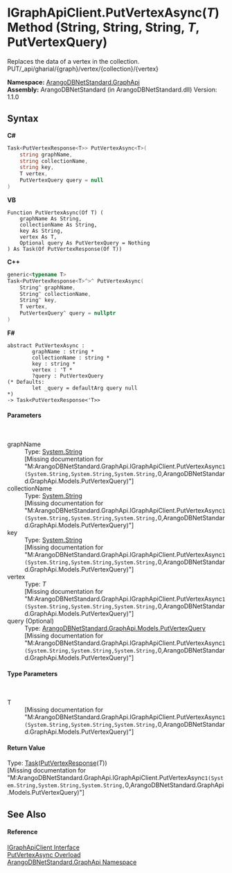 # IGraphApiClient.PutVertexAsync(*T*) Method (String, String, String, *T*, PutVertexQuery)
 

Replaces the data of a vertex in the collection. PUT/_api/gharial/{graph}/vertex/{collection}/{vertex}

**Namespace:**&nbsp;<a href="5db3e172-88fa-722f-6e7f-25b7310b3db3">ArangoDBNetStandard.GraphApi</a><br />**Assembly:**&nbsp;ArangoDBNetStandard (in ArangoDBNetStandard.dll) Version: 1.1.0

## Syntax

**C#**<br />
``` C#
Task<PutVertexResponse<T>> PutVertexAsync<T>(
	string graphName,
	string collectionName,
	string key,
	T vertex,
	PutVertexQuery query = null
)

```

**VB**<br />
``` VB
Function PutVertexAsync(Of T) ( 
	graphName As String,
	collectionName As String,
	key As String,
	vertex As T,
	Optional query As PutVertexQuery = Nothing
) As Task(Of PutVertexResponse(Of T))
```

**C++**<br />
``` C++
generic<typename T>
Task<PutVertexResponse<T>^>^ PutVertexAsync(
	String^ graphName, 
	String^ collectionName, 
	String^ key, 
	T vertex, 
	PutVertexQuery^ query = nullptr
)
```

**F#**<br />
``` F#
abstract PutVertexAsync : 
        graphName : string * 
        collectionName : string * 
        key : string * 
        vertex : 'T * 
        ?query : PutVertexQuery 
(* Defaults:
        let _query = defaultArg query null
*)
-> Task<PutVertexResponse<'T>> 

```


#### Parameters
&nbsp;<dl><dt>graphName</dt><dd>Type: <a href="https://docs.microsoft.com/dotnet/api/system.string" target="_blank" rel="noopener noreferrer">System.String</a><br />\[Missing <param name="graphName"/> documentation for "M:ArangoDBNetStandard.GraphApi.IGraphApiClient.PutVertexAsync``1(System.String,System.String,System.String,``0,ArangoDBNetStandard.GraphApi.Models.PutVertexQuery)"\]</dd><dt>collectionName</dt><dd>Type: <a href="https://docs.microsoft.com/dotnet/api/system.string" target="_blank" rel="noopener noreferrer">System.String</a><br />\[Missing <param name="collectionName"/> documentation for "M:ArangoDBNetStandard.GraphApi.IGraphApiClient.PutVertexAsync``1(System.String,System.String,System.String,``0,ArangoDBNetStandard.GraphApi.Models.PutVertexQuery)"\]</dd><dt>key</dt><dd>Type: <a href="https://docs.microsoft.com/dotnet/api/system.string" target="_blank" rel="noopener noreferrer">System.String</a><br />\[Missing <param name="key"/> documentation for "M:ArangoDBNetStandard.GraphApi.IGraphApiClient.PutVertexAsync``1(System.String,System.String,System.String,``0,ArangoDBNetStandard.GraphApi.Models.PutVertexQuery)"\]</dd><dt>vertex</dt><dd>Type: *T*<br />\[Missing <param name="vertex"/> documentation for "M:ArangoDBNetStandard.GraphApi.IGraphApiClient.PutVertexAsync``1(System.String,System.String,System.String,``0,ArangoDBNetStandard.GraphApi.Models.PutVertexQuery)"\]</dd><dt>query (Optional)</dt><dd>Type: <a href="100ec490-6630-8e0d-0dc4-c72803422aeb">ArangoDBNetStandard.GraphApi.Models.PutVertexQuery</a><br />\[Missing <param name="query"/> documentation for "M:ArangoDBNetStandard.GraphApi.IGraphApiClient.PutVertexAsync``1(System.String,System.String,System.String,``0,ArangoDBNetStandard.GraphApi.Models.PutVertexQuery)"\]</dd></dl>

#### Type Parameters
&nbsp;<dl><dt>T</dt><dd>\[Missing <typeparam name="T"/> documentation for "M:ArangoDBNetStandard.GraphApi.IGraphApiClient.PutVertexAsync``1(System.String,System.String,System.String,``0,ArangoDBNetStandard.GraphApi.Models.PutVertexQuery)"\]</dd></dl>

#### Return Value
Type: <a href="https://docs.microsoft.com/dotnet/api/system.threading.tasks.task-1" target="_blank" rel="noopener noreferrer">Task</a>(<a href="1f9e4819-0cbc-7e04-a968-95d6e00ebad7">PutVertexResponse</a>(*T*))<br />\[Missing <returns> documentation for "M:ArangoDBNetStandard.GraphApi.IGraphApiClient.PutVertexAsync``1(System.String,System.String,System.String,``0,ArangoDBNetStandard.GraphApi.Models.PutVertexQuery)"\]

## See Also


#### Reference
<a href="9cf68195-2611-f408-a78f-ab77864cc844">IGraphApiClient Interface</a><br /><a href="ac8dd67d-59c2-bbf4-e60a-0deeafa3b3e8">PutVertexAsync Overload</a><br /><a href="5db3e172-88fa-722f-6e7f-25b7310b3db3">ArangoDBNetStandard.GraphApi Namespace</a><br />